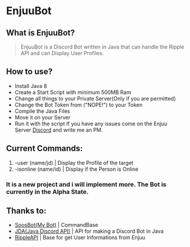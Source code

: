 # EnjuuBot

## What is EnjuuBot?
> EnjuuBot is a Discord
Bot written in Java that
can handle the Ripple API
and can Display User Profiles.

## How to use?
* Install Java 8
* Create a Start Script with minimum 500MB Ram
* Change all things to your Private Server(Only if you are permitted)
* Change the Bot Token from ("NOPE!") to your Token
* Compile the Java Files
* Move it on your Server
* Run it with the script
If you have any issues come on the Enjuu Server [Discord](https://discord.gg/N9KpaWn) and write me an PM.

## Current Commands:
1. -user (name/jd) | Display the Profile of the target
2. -isonline (name/id) | Display if the Person is Online
### It is a new project and i will implement more. The Bot is currently in the Alpha State.

## Thanks to:
* [SoosBot(My Bot)](https://github.com/MarcPlaying/SoosBot-Discord-Bot) | CommandBase
* [JDA(Java Discord API)](https://github.com/DV8FromTheWorld/JDA) | API for making a Discord Bot in Java
* [RippleAPI](https://zxq.co/ripple/rippleapi) | Base for get User Informations from Enjuu

